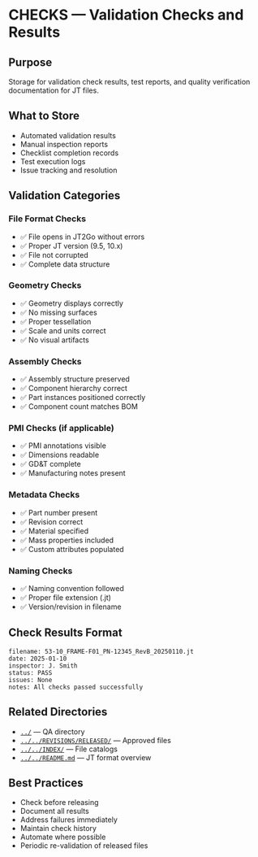 # CHECKS — Validation Checks and Results

## Purpose

Storage for validation check results, test reports, and quality verification documentation for JT files.

## What to Store

- Automated validation results
- Manual inspection reports
- Checklist completion records
- Test execution logs
- Issue tracking and resolution

## Validation Categories

### File Format Checks
- ✅ File opens in JT2Go without errors
- ✅ Proper JT version (9.5, 10.x)
- ✅ File not corrupted
- ✅ Complete data structure

### Geometry Checks
- ✅ Geometry displays correctly
- ✅ No missing surfaces
- ✅ Proper tessellation
- ✅ Scale and units correct
- ✅ No visual artifacts

### Assembly Checks
- ✅ Assembly structure preserved
- ✅ Component hierarchy correct
- ✅ Part instances positioned correctly
- ✅ Component count matches BOM

### PMI Checks (if applicable)
- ✅ PMI annotations visible
- ✅ Dimensions readable
- ✅ GD&T complete
- ✅ Manufacturing notes present

### Metadata Checks
- ✅ Part number present
- ✅ Revision correct
- ✅ Material specified
- ✅ Mass properties included
- ✅ Custom attributes populated

### Naming Checks
- ✅ Naming convention followed
- ✅ Proper file extension (.jt)
- ✅ Version/revision in filename

## Check Results Format

```
filename: 53-10_FRAME-F01_PN-12345_RevB_20250110.jt
date: 2025-01-10
inspector: J. Smith
status: PASS
issues: None
notes: All checks passed successfully
```

## Related Directories

- [`../`](../) — QA directory
- [`../../REVISIONS/RELEASED/`](../../REVISIONS/RELEASED/) — Approved files
- [`../../INDEX/`](../../INDEX/) — File catalogs
- [`../../README.md`](../../README.md) — JT format overview

## Best Practices

- Check before releasing
- Document all results
- Address failures immediately
- Maintain check history
- Automate where possible
- Periodic re-validation of released files
